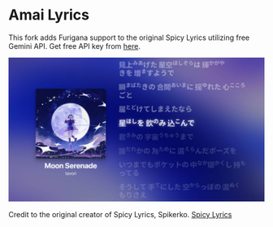 # Amai Lyrics

This fork adds Furigana support to the original Spicy Lyrics utilizing free Gemini API. Get free API key from [here](https://aistudio.google.com/app/apikey).

![Extension Preview](./previews/preview-large.jpg)

Credit to the original creator of Spicy Lyrics, Spikerko. [Spicy Lyrics](https://spicylyrics.org/)
